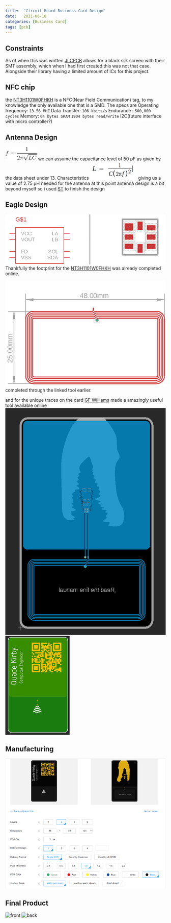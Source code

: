 ```yaml
---
title:  "Circuit Board Business Card Design"
date:   2021-06-10
categories: [Business Card]
tags: [pcb]
---
```



<h2>Constraints</h2>

As of when this was written [JLCPCB][jlc] allows for a black silk screen with their SMT assembly, which when I had first created this was not that case. Alongside their library having a limited amount of ICs for this project.

<h2>NFC chip</h2>

the [NT3H1101W0FHKH][nfc] is a NFC(Near Field Communication) tag, to my knowledge the only available one that is a SMD.
The specs are
Operating frequency: `13.56 MHZ`
Data Transfer: `106 kbits/s`
Endurance : `500,000 cycles`
Memory: `64 bytes SRAM`
		`1904 bytes read/write`
I2C(future interface with micro controller?)

<h2>Antenna Design</h2>

![frequency formula](/images/business_card/form.gif)
we can assume the capacitance level of 50 pF as given by the data sheet under 13. Characteristics
![final](/images/business_card/fin.png)
giving us a value of 2.75 μH needed for the antenna
at this point antenna design is a bit beyond myself so i used [ST][ant] to finish the design

<h2>Eagle Design</h2>

![chipper](/images/business_card/chip.png)
Thankfully the footprint for the [NT3H1101W0FHKH][nfc] was already completed online.

![anten](/images/business_card/antenna.png)
completed through the linked tool earlier.

and for the unique traces on the card [GF Williams][gf] made a amazingly useful tool available online
![eagle](/images/business_card/eagle.png)
![render](/images/business_card/render.png)

<h2>Manufacturing</h2>

![me](/images/business_card/jlc.png)

<h2>Final Product</h2>

![front](/images/business_card/front.jpeg)
![back](/images/business_card/back.jpeg)

[gf]: https://gfwilliams.github.io/svgtoeagle/
[ant]: https://eds.st.com/antenna/#/
[jlc]: https://jlcpcb.com/
[nfc]: https://www.mouser.fr/datasheet/2/302/phgl_s_a0001024329_1-2279506.pdf